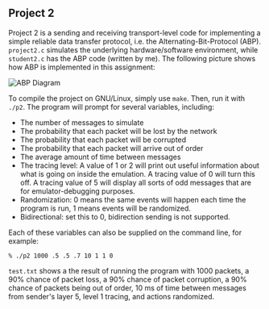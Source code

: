 ## Project 2

Project 2 is a sending and receiving transport-level code for implementing a
simple reliable data transfer protocol, i.e. the Alternating-Bit-Protocol (ABP).
`project2.c` simulates the underlying hardware/software environment, while
`student2.c` has the ABP code (written by me). The following picture shows how
ABP is implemented in this assignment:

![ABP Diagram](https://raw.githubusercontent.com/jojonium/CS3516-Computer-Networks/master/Project_2_A18/ABP-diagram.png)

To compile the project on GNU/Linux, simply use `make`. Then, run it with
`./p2`. The program will prompt for several variables, including:

* The number of messages to simulate
* The probability that each packet will be lost by the network
* The probability that each packet will be corrupted
* The probability that each packet will arrive out of order
* The average amount of time between messages
* The tracing level: A value of 1 or 2 will print out useful information about
  what is going on inside the emulation. A tracing value of 0 will turn this
  off. A tracing value of 5 will display all sorts of odd messages that are for
  emulator-debugging purposes.
* Randomization: 0 means the same events will happen each time the program is
  run, 1 means events will be randomized.
* Bidirectional: set this to 0, bidirection sending is not supported.

Each of these variables can also be supplied on the command line, for example:

`% ./p2 1000 .5 .5 .7 10 1 1 0`

`test.txt` shows a the result of running the program with 1000 packets, a 90%
chance of packet loss, a 90% chance of packet corruption, a 90% chance of
packets being out of order, 10 ms of time between messages from sender's layer
5, level 1 tracing, and actions randomized.
